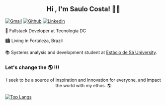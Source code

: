 <h2 align="center"> Hi  , I'm Saulo Costa! 👋💙 </h2>

[![Gmail](https://img.shields.io/badge/-Gmail-c14438?style=flat&logo=Gmail&logoColor=white)](mailto:saulomlcosta10@gmail.com)
[![Github](https://img.shields.io/badge/-Github-000?style=flat&logo=Github&logoColor=white)](https://github.com/saulomlcosta)
[![Linkedin](https://img.shields.io/badge/-LinkedIn-blue?style=flat&logo=Linkedin&logoColor=white)](https://www.linkedin.com/in/saulocosta10/)


:rocket: Fullstack Developer at Tecnologia DC

:cityscape: Living in Fortaleza, Brazil <br>

📚 Systems analysis and development student at [Estácio de Sá University](https://estacio.br/).



### Let's change the 🌎 !!! 


 <p align="center"> I seek to be a source of inspiration and innovation for everyone, and impact the world with my ethos. 🌎 </p>

[![Top Langs](https://github-readme-stats.vercel.app/api/top-langs/?username=saulomlcosta&layout=compact)](https://github.com/saulomlcosta/github-readme-stats)
 


 



